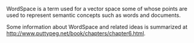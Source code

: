 WordSpace is a term used for a vector space some of whose points are used to represent semantic concepts such as words and documents.

Some information about WordSpace and related ideas is summarized at http://www.puttypeg.net/book/chapters/chapter6.html.